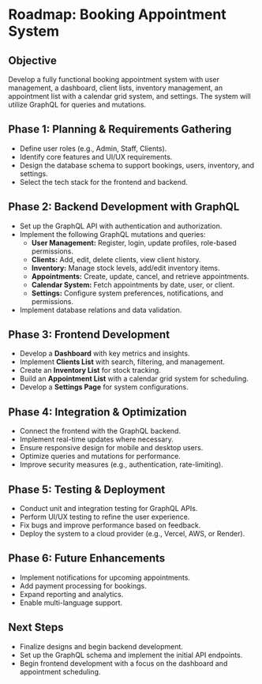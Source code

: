 # Roadmap: Booking Appointment System

## Objective
Develop a fully functional booking appointment system with user management, a dashboard, client lists, inventory management, an appointment list with a calendar grid system, and settings. The system will utilize GraphQL for queries and mutations.

## Phase 1: Planning & Requirements Gathering
- Define user roles (e.g., Admin, Staff, Clients).
- Identify core features and UI/UX requirements.
- Design the database schema to support bookings, users, inventory, and settings.
- Select the tech stack for the frontend and backend.

## Phase 2: Backend Development with GraphQL
- Set up the GraphQL API with authentication and authorization.
- Implement the following GraphQL mutations and queries:
  - **User Management:** Register, login, update profiles, role-based permissions.
  - **Clients:** Add, edit, delete clients, view client history.
  - **Inventory:** Manage stock levels, add/edit inventory items.
  - **Appointments:** Create, update, cancel, and retrieve appointments.
  - **Calendar System:** Fetch appointments by date, user, or client.
  - **Settings:** Configure system preferences, notifications, and permissions.
- Implement database relations and data validation.

## Phase 3: Frontend Development
- Develop a **Dashboard** with key metrics and insights.
- Implement **Clients List** with search, filtering, and management.
- Create an **Inventory List** for stock tracking.
- Build an **Appointment List** with a calendar grid system for scheduling.
- Develop a **Settings Page** for system configurations.

## Phase 4: Integration & Optimization
- Connect the frontend with the GraphQL backend.
- Implement real-time updates where necessary.
- Ensure responsive design for mobile and desktop users.
- Optimize queries and mutations for performance.
- Improve security measures (e.g., authentication, rate-limiting).

## Phase 5: Testing & Deployment
- Conduct unit and integration testing for GraphQL APIs.
- Perform UI/UX testing to refine the user experience.
- Fix bugs and improve performance based on feedback.
- Deploy the system to a cloud provider (e.g., Vercel, AWS, or Render).

## Phase 6: Future Enhancements
- Implement notifications for upcoming appointments.
- Add payment processing for bookings.
- Expand reporting and analytics.
- Enable multi-language support.

## Next Steps
- Finalize designs and begin backend development.
- Set up the GraphQL schema and implement the initial API endpoints.
- Begin frontend development with a focus on the dashboard and appointment scheduling.

